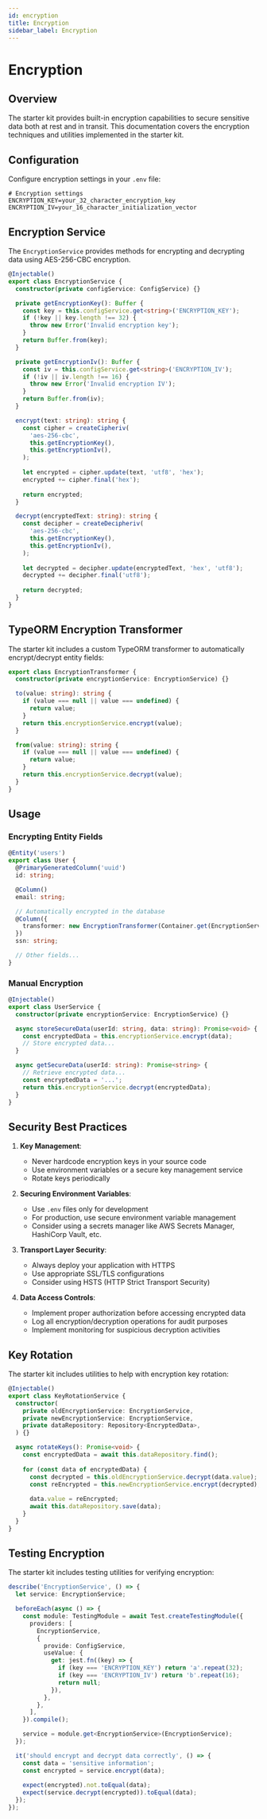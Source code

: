 ```yaml
---
id: encryption
title: Encryption
sidebar_label: Encryption
---
```


# Encryption

## Overview

The starter kit provides built-in encryption capabilities to secure sensitive data both at rest and in transit. This documentation covers the encryption techniques and utilities implemented in the starter kit.

## Configuration

Configure encryption settings in your `.env` file:

```env
# Encryption settings
ENCRYPTION_KEY=your_32_character_encryption_key
ENCRYPTION_IV=your_16_character_initialization_vector
```

## Encryption Service

The `EncryptionService` provides methods for encrypting and decrypting data using AES-256-CBC encryption.

```typescript
@Injectable()
export class EncryptionService {
  constructor(private configService: ConfigService) {}

  private getEncryptionKey(): Buffer {
    const key = this.configService.get<string>('ENCRYPTION_KEY');
    if (!key || key.length !== 32) {
      throw new Error('Invalid encryption key');
    }
    return Buffer.from(key);
  }

  private getEncryptionIv(): Buffer {
    const iv = this.configService.get<string>('ENCRYPTION_IV');
    if (!iv || iv.length !== 16) {
      throw new Error('Invalid encryption IV');
    }
    return Buffer.from(iv);
  }

  encrypt(text: string): string {
    const cipher = createCipheriv(
      'aes-256-cbc',
      this.getEncryptionKey(),
      this.getEncryptionIv(),
    );
    
    let encrypted = cipher.update(text, 'utf8', 'hex');
    encrypted += cipher.final('hex');
    
    return encrypted;
  }

  decrypt(encryptedText: string): string {
    const decipher = createDecipheriv(
      'aes-256-cbc',
      this.getEncryptionKey(),
      this.getEncryptionIv(),
    );
    
    let decrypted = decipher.update(encryptedText, 'hex', 'utf8');
    decrypted += decipher.final('utf8');
    
    return decrypted;
  }
}
```

## TypeORM Encryption Transformer

The starter kit includes a custom TypeORM transformer to automatically encrypt/decrypt entity fields:

```typescript
export class EncryptionTransformer {
  constructor(private encryptionService: EncryptionService) {}

  to(value: string): string {
    if (value === null || value === undefined) {
      return value;
    }
    return this.encryptionService.encrypt(value);
  }

  from(value: string): string {
    if (value === null || value === undefined) {
      return value;
    }
    return this.encryptionService.decrypt(value);
  }
}
```

## Usage

### Encrypting Entity Fields

```typescript
@Entity('users')
export class User {
  @PrimaryGeneratedColumn('uuid')
  id: string;

  @Column()
  email: string;

  // Automatically encrypted in the database
  @Column({
    transformer: new EncryptionTransformer(Container.get(EncryptionService)),
  })
  ssn: string;

  // Other fields...
}
```

### Manual Encryption

```typescript
@Injectable()
export class UserService {
  constructor(private encryptionService: EncryptionService) {}

  async storeSecureData(userId: string, data: string): Promise<void> {
    const encryptedData = this.encryptionService.encrypt(data);
    // Store encrypted data...
  }

  async getSecureData(userId: string): Promise<string> {
    // Retrieve encrypted data...
    const encryptedData = '...';
    return this.encryptionService.decrypt(encryptedData);
  }
}
```

## Security Best Practices

1. **Key Management**:
   - Never hardcode encryption keys in your source code
   - Use environment variables or a secure key management service
   - Rotate keys periodically

2. **Securing Environment Variables**:
   - Use `.env` files only for development
   - For production, use secure environment variable management
   - Consider using a secrets manager like AWS Secrets Manager, HashiCorp Vault, etc.

3. **Transport Layer Security**:
   - Always deploy your application with HTTPS
   - Use appropriate SSL/TLS configurations
   - Consider using HSTS (HTTP Strict Transport Security)

4. **Data Access Controls**:
   - Implement proper authorization before accessing encrypted data
   - Log all encryption/decryption operations for audit purposes
   - Implement monitoring for suspicious decryption activities

## Key Rotation

The starter kit includes utilities to help with encryption key rotation:

```typescript
@Injectable()
export class KeyRotationService {
  constructor(
    private oldEncryptionService: EncryptionService,
    private newEncryptionService: EncryptionService,
    private dataRepository: Repository<EncryptedData>,
  ) {}

  async rotateKeys(): Promise<void> {
    const encryptedData = await this.dataRepository.find();
    
    for (const data of encryptedData) {
      const decrypted = this.oldEncryptionService.decrypt(data.value);
      const reEncrypted = this.newEncryptionService.encrypt(decrypted);
      
      data.value = reEncrypted;
      await this.dataRepository.save(data);
    }
  }
}
```

## Testing Encryption

The starter kit includes testing utilities for verifying encryption:

```typescript
describe('EncryptionService', () => {
  let service: EncryptionService;

  beforeEach(async () => {
    const module: TestingModule = await Test.createTestingModule({
      providers: [
        EncryptionService,
        {
          provide: ConfigService,
          useValue: {
            get: jest.fn((key) => {
              if (key === 'ENCRYPTION_KEY') return 'a'.repeat(32);
              if (key === 'ENCRYPTION_IV') return 'b'.repeat(16);
              return null;
            }),
          },
        },
      ],
    }).compile();

    service = module.get<EncryptionService>(EncryptionService);
  });

  it('should encrypt and decrypt data correctly', () => {
    const data = 'sensitive information';
    const encrypted = service.encrypt(data);
    
    expect(encrypted).not.toEqual(data);
    expect(service.decrypt(encrypted)).toEqual(data);
  });
});
``` 